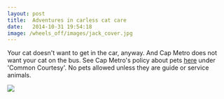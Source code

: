```yaml
---
layout: post
title:  Adventures in carless cat care
date:   2014-10-31 19:54:18
image: /wheels_off/images/jack_cover.jpg
---
```


Your cat doesn't want to get in the car, anyway. And Cap Metro does not want your cat on the bus. See Cap Metro's policy about pets <a href="https://www.capmetro.org/rules/">here</a> under 'Common Courtesy'. No pets allowed unless they are guide or service animals.

<img class="body-image" src="/wheels_off/images/jack_exam.jpg"/>